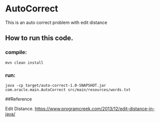 # AutoCorrect
This is an auto correct problem with edit distance

## How to run this code.

### compile: 
`mvn clean install`

### run: 
`java -cp target/auto-correct-1.0-SNAPSHOT.jar com.oracle.main.AutoCorrect src/main/resources/words.txt`


##Reference

Edit Distance. https://www.programcreek.com/2013/12/edit-distance-in-java/
